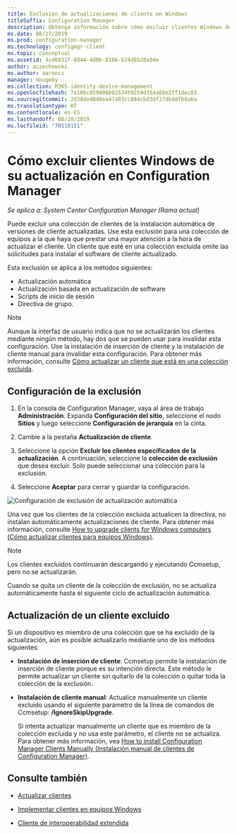 ```yaml
---
title: Exclusión de actualizaciones de cliente en Windows
titleSuffix: Configuration Manager
description: Obtenga información sobre cómo excluir clientes Windows de su actualización en Configuration Manager.
ms.date: 08/27/2019
ms.prod: configuration-manager
ms.technology: configmgr-client
ms.topic: conceptual
ms.assetid: 4cd6031f-8844-4d0b-8166-b24d6528a94e
author: aczechowski
ms.author: aaroncz
manager: dougeby
ms.collection: M365-identity-device-management
ms.openlocfilehash: 7a16bc859006b0253459259d354a68e2ff1dec83
ms.sourcegitcommit: 2d38de4846ea47a03cc884cbd3df27db48f64a6a
ms.translationtype: HT
ms.contentlocale: es-ES
ms.lasthandoff: 08/28/2019
ms.locfileid: "70110151"
---
```

# <a name="how-to-exclude-clients-from-upgrade-in-configuration-manager"></a>Cómo excluir clientes Windows de su actualización en Configuration Manager

*Se aplica a: System Center Configuration Manager (Rama actual)*

Puede excluir una colección de clientes de la instalación automática de versiones de cliente actualizadas. Use esta exclusión para una colección de equipos a la que haya que prestar una mayor atención a la hora de actualizar el cliente. Un cliente que esté en una colección excluida omite las solicitudes para instalar el software de cliente actualizado.

Esta exclusión se aplica a los métodos siguientes:

- Actualización automática
- Actualización basada en actualización de software
- Scripts de inicio de sesión
- Directiva de grupo.

> [!NOTE]
> Aunque la interfaz de usuario indica que no se actualizarán los clientes mediante ningún método, hay dos que se pueden usar para invalidar esta configuración. Use la instalación de inserción de cliente y la instalación de cliente manual para invalidar esta configuración. Para obtener más información, consulte [Cómo actualizar un cliente que está en una colección excluida](#bkmk_override).

## <a name="bkmk_exclude"></a> Configuración de la exclusión

1. En la consola de Configuration Manager, vaya al área de trabajo **Administración**. Expanda **Configuración del sitio**, seleccione el nodo **Sitios** y luego seleccione **Configuración de jerarquía** en la cinta.

2. Cambie a la pestaña **Actualización de cliente**.

3. Seleccione la opción **Excluir los clientes especificados de la actualización**. A continuación, seleccione la **colección de exclusión** que desea excluir. Solo puede seleccionar una colección para la exclusión.

4. Seleccione **Aceptar** para cerrar y guardar la configuración.

![Configuración de exclusión de actualización automática](media/automatic_upgrade_exclusion.png)

Una vez que los clientes de la colección excluida actualicen la directiva, no instalan automáticamente actualizaciones de cliente. Para obtener más información, consulte [How to upgrade clients for Windows computers (Cómo actualizar clientes para equipos Windows)](/sccm/core/clients/manage/upgrade/upgrade-clients-for-windows-computers).

> [!NOTE]
> Los clientes excluidos continuarán descargando y ejecutando Ccmsetup, pero no se actualizarán.

Cuando se quita un cliente de la colección de exclusión, no se actualiza automáticamente hasta el siguiente ciclo de actualización automática.

## <a name="bkmk_override"></a> Actualización de un cliente excluido

Si un dispositivo es miembro de una colección que se ha excluido de la actualización, aún es posible actualizarlo mediante uno de los métodos siguientes:

- **Instalación de inserción de cliente**: Ccmsetup permite la instalación de inserción de cliente porque es su intención directa. Este método le permite actualizar un cliente sin quitarlo de la colección o quitar toda la colección de la exclusión.

- **Instalación de cliente manual**: Actualice manualmente un cliente excluido usando el siguiente parámetro de la línea de comandos de Ccmsetup: **/IgnoreSkipUpgrade**.

    Si intenta actualizar manualmente un cliente que es miembro de la colección excluida y no usa este parámetro, el cliente no se actualiza. Para obtener más información, vea [How to install Configuration Manager Clients Manually (Instalación manual de clientes de Configuration Manager)](/sccm/core/clients/deploy/deploy-clients-to-windows-computers#BKMK_Manual).

## <a name="see-also"></a>Consulte también

- [Actualizar clientes](/sccm/core/clients/manage/upgrade/upgrade-clients)

- [Implementar clientes en equipos Windows](/sccm/core/clients/deploy/deploy-clients-to-windows-computers)

- [Cliente de interoperabilidad extendida](/sccm/core/understand/interoperability-client)
